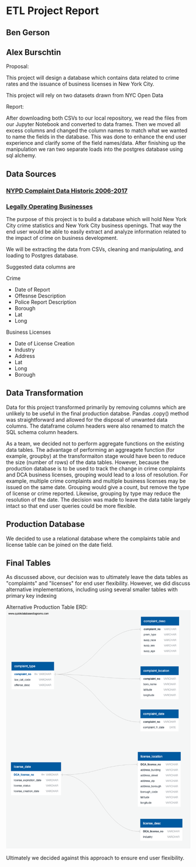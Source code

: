 # ETL Project Report

## Ben Gerson
## Alex Burschtin

Proposal:

This project will design a database which contains data related to crime rates and the issuance of business licenses in New York City.

This project will rely on two datasets drawn from NYC Open Data

Report:

After downloading both CSVs to our local repository, we read the files from our Jupyter Notebook and converted to data frames. Then we moved all excess columns and changed the column names to match what we wanted to name the fields in the database. This was done to enhance the end user experience and clarify some of the field names/data.
After finishing up the manipulation we ran two separate loads into the postgres database using sql alchemy.

## Data Sources

### [NYPD Complaint Data Historic 2006-2017](https://data.cityofnewyork.us/Public-Safety/NYPD-Complaint-Data-Historic/qgea-i56i)


### [Legally Operating Businesses](https://data.cityofnewyork.us/Business/Legally-Operating-Businesses/w7w3-xahh)


The purpose of this project is to build a database which will hold New York City crime statistics and New York City business openings. That way the end user would be able to easily extract and analyze information related to the impact of crime on business development.

We will be extracting the data from CSVs, cleaning and manipulating, and loading to Postgres database.

Suggested data columns are

Crime
* Date of Report
* Offesnse Description
* Police Report Description
* Borough
* Lat
* Long

Business Licenses
* Date of License Creation
* Industry
* Address
* Lat
* Long
* Borough

## Data Transformation

Data for this project transformed primarily by removing columns which are unlikely to be useful in the final production databse.  Pandas .copy() method was straightforward and allowed for the disposal of unwanted data columns.  The dataframe column headers were also renamed to match the SQL schema column headers.

As a team, we decided not to perform aggregate functions on the existing data tables.  The advantage of performing an aggreagete function (for example, groupby) at the transformaiton stage would have been to reduce the size (number of rows) of the data tables.  However, because the production database is to be used to track the change in crime complaints and DCA business licenses, grouping would lead to a loss of resolution.  For example, multiple crime complaints and multiple business licenses may be issued on the same date.  Grouping would give a count, but remove the type of license or crime reported.  Likewise, grouping by type may reduce the resolution of the date.  The decision was made to leave the data table largely intact so that end user queries could be more flexible.

## Production Database

We decided to use a relational database where the complaints table and license table can be joined on the date field.

## Final Tables

As discussed above, our decision was to ultimately leave the data tables as "complaints" and "licenses" for end user flexibility.  However, we did discuss alternative implementations, including using several smaller tables with primary key indexing

Alternative Production Table ERD: 
![alt text](https://github.com/bagerson/ETL_Project/blob/master/ERD%20diagram.png)

Ultimately we decided against this approach to ensure end user flexibility.


